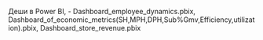 Деши в Power BI, - Dashboard_employee_dynamics.pbix, Dashboard_of_economic_metrics(SH,MPH,DPH,Sub%Gmv,Efficiency,utilization).pbix, Dashboard_store_revenue.pbix
